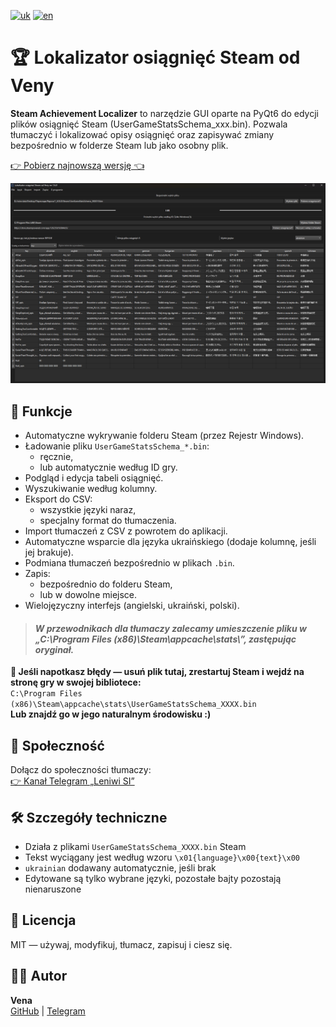 [![uk](https://img.shields.io/badge/українська-blue.svg)](https://github.com/PanVena/SteamAchievementLocalizer/blob/main/README.uk.md)
[![en](https://img.shields.io/badge/english-red.svg)](https://github.com/PanVena/SteamAchievementLocalizer/blob/main/README.md)
<h1>🏆 Lokalizator osiągnięć Steam od Veny</h1>

<p><strong>Steam Achievement Localizer</strong> to narzędzie GUI oparte na PyQt6 do edycji plików osiągnięć Steam (UserGameStatsSchema_xxx.bin).
Pozwala tłumaczyć i lokalizować opisy osiągnięć oraz zapisywać zmiany bezpośrednio w folderze Steam lub jako osobny plik.</p>

<p><a class="button-link" href="https://github.com/PanVena/SteamAchievementLocalizer/releases/latest" target="_blank">👉 Pobierz najnowszą wersję 👈</a></p>

![Screenshot](assets/scrn_pl.png)

## 📌 Funkcje
- Automatyczne wykrywanie folderu Steam (przez Rejestr Windows).
- Ładowanie pliku `UserGameStatsSchema_*.bin`:
  - ręcznie,
  - lub automatycznie według ID gry.
- Podgląd i edycja tabeli osiągnięć.
- Wyszukiwanie według kolumny.
- Eksport do CSV:
  - wszystkie języki naraz,
  - specjalny format do tłumaczenia.
- Import tłumaczeń z CSV z powrotem do aplikacji.
- Automatyczne wsparcie dla języka ukraińskiego (dodaje kolumnę, jeśli jej brakuje).
- Podmiana tłumaczeń bezpośrednio w plikach `.bin`.
- Zapis:
  - bezpośrednio do folderu Steam,
  - lub w dowolne miejsce.
- Wielojęzyczny interfejs (angielski, ukraiński, polski).

<blockquote>
   <h4> <p><strong><i>W przewodnikach dla tłumaczy zalecamy umieszczenie pliku w „C:\Program Files (x86)\Steam\appcache\stats\”, zastępując oryginał.</i></strong></p></h4>
</blockquote>

<p><strong>🧯 Jeśli napotkasz błędy — usuń plik tutaj, zrestartuj Steam i wejdź na stronę gry w swojej bibliotece:</strong><br>
<code>C:\Program Files (x86)\Steam\appcache\stats\UserGameStatsSchema_XXXX.bin</code><br>
<strong>Lub znajdź go w jego naturalnym środowisku :)</strong></p>


<h2>👥 Społeczność</h2>
<p>Dołącz do społeczności tłumaczy:<br>
<a href="https://t.me/linyvi_sh_ji" target="_blank">👉 Kanał Telegram „Leniwi SI”</a></p>

<h2>🛠 Szczegóły techniczne</h2>
<ul>
    <li>Działa z plikami <code>UserGameStatsSchema_XXXX.bin</code> Steam</li>
    <li>Tekst wyciągany jest według wzoru <code>\x01{language}\x00{text}\x00</code></li>
    <li><code>ukrainian</code> dodawany automatycznie, jeśli brak</li>
    <li>Edytowane są tylko wybrane języki, pozostałe bajty pozostają nienaruszone</li>
</ul>

<h2>🔖 Licencja</h2>
<p>MIT — używaj, modyfikuj, tłumacz, zapisuj i ciesz się.</p>

<h2>🧑‍💻 Autor</h2>
<p><strong>Vena</strong><br>
<a href="https://github.com/PanVena" target="_blank">GitHub</a> | <a href="https://t.me/Pan_Vena" target="_blank">Telegram</a></p>
